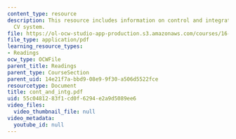 ```yaml
---
content_type: resource
description: This resource includes information on control and integration of the
  CV system.
file: https://ol-ocw-studio-app-production.s3.amazonaws.com/courses/16-423j-aerospace-biomedical-and-life-support-engineering-spring-2006/55c0481283f1cd0f6294e2a9d5089ee6_cont_and_intg.pdf
file_type: application/pdf
learning_resource_types:
- Readings
ocw_type: OCWFile
parent_title: Readings
parent_type: CourseSection
parent_uid: 14e21f7a-bbd9-08e9-9f30-a506d5522fce
resourcetype: Document
title: cont_and_intg.pdf
uid: 55c04812-83f1-cd0f-6294-e2a9d5089ee6
video_files:
  video_thumbnail_file: null
video_metadata:
  youtube_id: null
---
```

